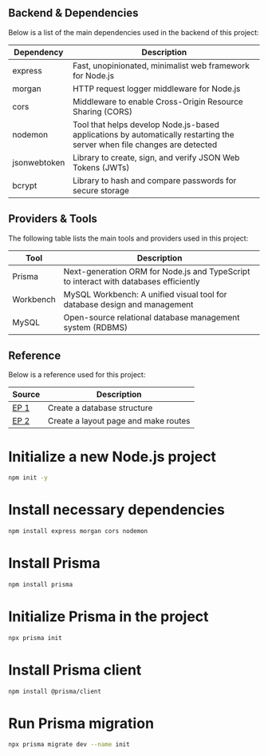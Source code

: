 ## Backend & Dependencies

Below is a list of the main dependencies used in the backend of this project:

| Dependency    | Description                                                             |
|---------------|-------------------------------------------------------------------------|
| express       | Fast, unopinionated, minimalist web framework for Node.js               |
| morgan        | HTTP request logger middleware for Node.js                             |
| cors          | Middleware to enable Cross-Origin Resource Sharing (CORS)              |
| nodemon       | Tool that helps develop Node.js-based applications by automatically restarting the server when file changes are detected |
| jsonwebtoken  | Library to create, sign, and verify JSON Web Tokens (JWTs)             |
| bcrypt        | Library to hash and compare passwords for secure storage               |

## Providers & Tools

The following table lists the main tools and providers used in this project:

| Tool       | Description                                                       |
|------------|-------------------------------------------------------------------|
| Prisma     | Next-generation ORM for Node.js and TypeScript to interact with databases efficiently |
| Workbench  | MySQL Workbench: A unified visual tool for database design and management |
| MySQL      | Open-source relational database management system (RDBMS)         |

## Reference

Below is a reference used for this project:

| Source | Description |
|--------|-------------|
| [EP 1](https://youtu.be/-gOvzR_wpk0?si=vqQ9fgx3dEmlhJBx) | Create a database structure |
| [EP 2](https://youtu.be/wtbj0KqLxvM?si=06bPrp3hhQX01C_S) | Create a layout page and make routes  |


# Initialize a new Node.js project
```bash
npm init -y
```


# Install necessary dependencies
```bash
npm install express morgan cors nodemon
```







# Install Prisma


```bash
npm install prisma
```
# Initialize Prisma in the project
```bash
npx prisma init
```


# Install Prisma client
```bash
npm install @prisma/client
```






# Run Prisma migration
```bash
npx prisma migrate dev --name init
```



